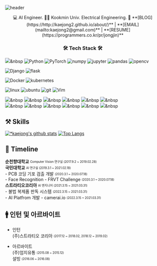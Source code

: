 ![header](https://capsule-render.vercel.app/api?type=waving&color=3eb489&height=250&section=header&text=JongJin%20Lee&fontSize=70&animation=fadeIn&fontAlignY=38&desc=%20&descAlignY=62&descAlign=62)


<p align="center"> 
   💻 AI Engineer.  
   👩‍🎓   Kookmin Univ. Electrical Engineering.  
   📌 **[BLOG](https://http://kaejong2.github.io/about/)** |
   **[EMAIL](mailto:kaejong2@gmail.com)** |
   **[RESUME](https://programmers.co.kr/pr/jongjin)**
   <h3 align="center">🛠 Tech Stack 🛠</h3>
</p>

<p align="center">
   
   <img src="https://img.shields.io/badge/Python-3766AB?style=flat-square&logo=Python&logoColor=white"/></a>&nbsp 
   ![Python](https://img.shields.io/badge/-Python-3776AB?style=flat-square&logo=Python&logoColor=white)
   ![PyTorch](https://img.shields.io/badge/-PyTorch-EE4C2C?style=flat-square&logo=PyTorch&logoColor=white)
   ![numpy](https://img.shields.io/badge/-Numpy-013243?style=flat-square&logo=Numpy&logoColor=white)
   ![jupyter](https://img.shields.io/badge/-Jupyter-F37626?style=flat-square&logo=Jupyter&logoColor=black)
   ![pandas](https://img.shields.io/badge/-Pandas-150458?style=flat-square&logo=Pandas&logoColor=white)
   ![opencv](https://img.shields.io/badge/-OpenCV-5C3EE8?style=flat-square&logo=OpenCV&logoColor=white)

   ![Django](https://img.shields.io/badge/-Django-092E20?style=flat-square&logo=django&logoColor=white)
   ![flask](https://img.shields.io/badge/-Flask-000000?style=flat-square&logo=Flask&logoColor=white)

   ![Docker](https://img.shields.io/badge/-Docker-2496ED?style=flat-square&logo=Docker&logoColor=white)
   ![kubernetes](https://img.shields.io/badge/-Kubernetes-326CE5?style=flat-square&logo=Kubernetes&logoColor=black)

   ![linux](https://img.shields.io/badge/-Linux-FCC624?style=flat-square&logo=Linux&logoColor=black)
   ![ubuntu](https://img.shields.io/badge/-Ubuntu-E95420?style=flat-square&logo=Ubuntu&logoColor=black)
   ![git](https://img.shields.io/badge/-Github-181717?style=flat-square&logo=Github&logoColor=white)
   ![Vim](https://img.shields.io/badge/-Vim-019733?style=flat-square&logo=Vim&logoColor=white)

  
  <img src="https://img.shields.io/badge/Java-007396?style=flat-square&logo=Java&logoColor=white"/></a>&nbsp 
  <img src="https://img.shields.io/badge/C++-00599C?style=flat-square&logo=C%2B%2B&logoColor=white"/></a>&nbsp 
  <img src="https://img.shields.io/badge/C-A8B9CC?style=flat-square&logo=C&logoColor=white"/></a>&nbsp 
  <img src="https://img.shields.io/badge/Javascript-ffb13b?style=flat-square&logo=javascript&logoColor=white"/></a>&nbsp 
  <img src="https://img.shields.io/badge/css-1572B6?style=flat-square&logo=css3&logoColor=white"/></a>&nbsp 
  <img src="https://img.shields.io/badge/Go-11B48A?style=flat-square&logo=Go&logoColor=white"/></a>&nbsp 
  <br>
  <img src="https://img.shields.io/badge/SpringBoot-6DB33F?style=flat-square&logo=Spring&logoColor=white"/></a>&nbsp 
  <img src="https://img.shields.io/badge/Django-092E20?style=flat-square&logo=Django&logoColor=white"/></a>&nbsp 
  <img src="https://img.shields.io/badge/Mysql-E6B91E?style=flat-square&logo=MySql&logoColor=white"/></a>&nbsp 
  <img src="https://img.shields.io/badge/HyperledgerFabric-DB3552?style=flat-square&logo=Hulu&logoColor=white"/></a>&nbsp 
  <img src="https://img.shields.io/badge/aws-333664?style=flat-square&logo=amazon-aws&logoColor=white"/></a>&nbsp 
  <img src="https://img.shields.io/badge/elasticsearch-005571?style=flat-square&logo=elasticsearch&logoColor=white"/></a>&nbsp 
</p>


<h2>⚒️ Skills</h2>



[![*kaejong's github stats](https://github-readme-stats.vercel.app/api?username=kaejong2)](https://github.com/kaejong2)
[![Top Langs](https://github-readme-stats.vercel.app/api/top-langs/?username=kaejong2)](https://github.com/kaejong2/github-readme-stats)


<h2>📖 Timeline</h2>

**순천향대학교**  <sub><sup> Computer Vision 연구실 (2017.9.2 ~ 2019.02.28)</sup></sub>   
**국민대학교**  <sub><sup> AI 연구실 (2019.3.1 ~ 2021.02.18)</sup></sub>  
    - PCB 코딩 기포 검출 개발 <sub><sup> (2020.3.1 ~ 2020.07.18)</sup></sub>  
    - Face Recognition - FRVT Challenge <sub><sup> (2020.3.1 ~ 2020.07.18)</sup></sub>  
**스트라티오코리아**  <sub><sup> AI 엔지니어 (2021.3.15 ~ 2021.03.31)</sup></sub>  
    - 불법 복제품 판독 시스템 <sub><sup> (2022.3.15 ~ 2021.03.31)</sup></sub>  
    - AI Platfrom 개발 - camerai.io <sub><sup> (2022.3.15 ~ 2021.03.31)</sup></sub>  


<h2>🚹 인턴 및 아르바이트 </h2>

- 인턴  
    (주)스트라티오 코리아 <sub><sup>(2017.12 ~ 2018.02, 2018.12 ~ 2019.02)</sup></sub>    

- 아르바이트  
    (주)엄지유통 <sub><sup>(2015.08 ~ 2015.12)</sup></sub>    
    설빙 <sub><sup>(2016.06 ~ 2016.08)</sup></sub>    
<!--
**kaejong2/kaejong2** is a ✨ _special_ ✨ repository because its `README.md` (this file) appears on your GitHub profile.

Here are some ideas to get you started:

- 🔭 I’m currently working on ...
- 🌱 I’m currently learning ...
- 👯 I’m looking to collaborate on ...
- 🤔 I’m looking for help with ...
- 💬 Ask me about ...
- 📫 How to reach me: ...
- 😄 Pronouns: ...
- ⚡ Fun fact: ...
-->
